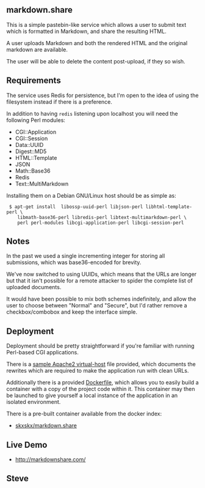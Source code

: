 
markdown.share
--------------

This is a simple pastebin-like service which allows a user to submit
text which is formatted in Markdown, and share the resulting HTML.

A user uploads Markdown and both the rendered HTML and the original
markdown are available.

The user will be able to delete the content post-upload, if they
so wish.



Requirements
------------

The service uses Redis for persistence, but I'm open to the idea
of using the filesystem instead if there is a preference.

In addition to having `redis` listening upon localhost you will
need the following Perl modules:

* CGI::Application
* CGI::Session
* Data::UUID
* Digest::MD5
* HTML::Template
* JSON
* Math::Base36
* Redis
* Text::MultiMarkdown

Installing them on a Debian GNU/Linux host should be as simple as:

     $ apt-get install  libossp-uuid-perl libjson-perl libhtml-template-perl \
        libmath-base36-perl libredis-perl libtext-multimarkdown-perl \
        perl perl-modules libcgi-application-perl libcgi-session-perl


Notes
-----

In the past we used a single incrementing integer for storing all
submissions, which was base36-encoded for brevity.

We've now switched to using UUIDs, which means that the URLs are longer
but that it isn't possible for a remote attacker to spider the complete
list of uploaded documents.

It would have been possible to mix both schemes indefinitely, and allow
the user to choose between "Normal" and "Secure", but I'd rather remove
a checkbox/combobox and keep the interface simple.


Deployment
----------

Deployment should be pretty straightforward if you're familiar with
running Perl-based CGI applications.

There is a [sample Apache2 virtual-host](docker/docker.conf) file provided,
which documents the rewrites which are required to make the application
run with clean URLs.

Additionally there is a provided [Dockerfile](Dockerfile), which allows
you to easily build a container with a copy of the project code within it.
This container may then be launched to give yourself a local instance
of the application in an isolated environment.

There is a pre-built container available from the docker index:

* [skxskx/markdown.share](https://index.docker.io/u/skxskx/markdown.share/)


Live Demo
---------

* http://markdownshare.com/


Steve
--